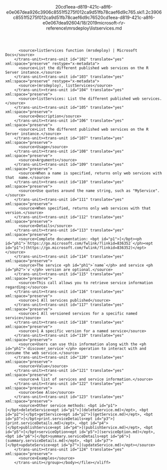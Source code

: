 <?xml version="1.0"?><xliff version="1.2" xmlns="urn:oasis:names:tc:xliff:document:1.2" xmlns:xsi="http://www.w3.org/2001/XMLSchema-instance" xsi:schemaLocation="urn:oasis:names:tc:xliff:document:1.2 xliff-core-1.2-transitional.xsd"><file datatype="xml" original="listservices.md" source-language="en-US" target-language="en-US"><header><tool tool-id="mdxliff" tool-name="mdxliff" tool-version="1.0-d1654b2" tool-company="Microsoft" /><xliffext:skl_file_name xmlns:xliffext="urn:microsoft:content:schema:xliffextensions">20cd1eea-d819-421c-a8f6-e0e067dea926c3906c8551f5275f012ca9d51fb78caef6d9c765.skl</xliffext:skl_file_name><xliffext:version xmlns:xliffext="urn:microsoft:content:schema:xliffextensions">1.2</xliffext:version><xliffext:ms.openlocfilehash xmlns:xliffext="urn:microsoft:content:schema:xliffextensions">c3906c8551f5275f012ca9d51fb78caef6d9c765</xliffext:ms.openlocfilehash><xliffext:ms.sourcegitcommit xmlns:xliffext="urn:microsoft:content:schema:xliffextensions">20cd1eea-d819-421c-a8f6-e0e067dea926</xliffext:ms.sourcegitcommit><xliffext:ms.lasthandoff xmlns:xliffext="urn:microsoft:content:schema:xliffextensions">04/18/2019</xliffext:ms.lasthandoff><xliffext:ms.openlocfilepath xmlns:xliffext="urn:microsoft:content:schema:xliffextensions">microsoft-r\r-reference\mrsdeploy\listservices.md</xliffext:ms.openlocfilepath></header><body><group id="content" extype="content"><trans-unit id="101" translate="yes" xml:space="preserve" restype="x-metadata">
          <source>listServices function (mrsdeploy) | Microsoft Docs</source>
        </trans-unit><trans-unit id="102" translate="yes" xml:space="preserve" restype="x-metadata">
          <source>List the different published web services on the R Server instance.</source>
        </trans-unit><trans-unit id="103" translate="yes" xml:space="preserve" restype="x-metadata">
          <source>(mrsdeploy), listServices</source>
        </trans-unit><trans-unit id="104" translate="yes" xml:space="preserve">
          <source>listServices: List the different published web services.</source>
        </trans-unit><trans-unit id="105" translate="yes" xml:space="preserve">
          <source>Description</source>
        </trans-unit><trans-unit id="106" translate="yes" xml:space="preserve">
          <source>List the different published web services on the R Server instance.</source>
        </trans-unit><trans-unit id="107" translate="yes" xml:space="preserve">
          <source>Usage</source>
        </trans-unit><trans-unit id="108" translate="yes" xml:space="preserve">
          <source>Arguments</source>
        </trans-unit><trans-unit id="109" translate="yes" xml:space="preserve">
          <source>When a name is specified, returns only web services with that  name.</source>
        </trans-unit><trans-unit id="110" translate="yes" xml:space="preserve">
          <source>Use quotes around the name string, such as "MyService".</source>
        </trans-unit><trans-unit id="111" translate="yes" xml:space="preserve">
          <source>When specified, returns only web services with that version.</source>
        </trans-unit><trans-unit id="112" translate="yes" xml:space="preserve">
          <source>Details</source>
        </trans-unit><trans-unit id="113" translate="yes" xml:space="preserve">
          <source>Complete documentation: <bpt id="p1">[</bpt><ph id="ph1">`https://go.microsoft.com/fwlink/?linkid=836352`</ph><ept id="p1">](https://go.microsoft.com/fwlink/?linkid=836352)</ept></source>
        </trans-unit><trans-unit id="114" translate="yes" xml:space="preserve">
          <source>The service <ph id="ph1">`name`</ph> and service <ph id="ph2">`v`</ph> version are optional.</source>
        </trans-unit><trans-unit id="115" translate="yes" xml:space="preserve">
          <source>This call allows you to retrieve service information regarding:</source>
        </trans-unit><trans-unit id="116" translate="yes" xml:space="preserve">
          <source>1 All services published</source>
        </trans-unit><trans-unit id="117" translate="yes" xml:space="preserve">
          <source>1 All versioned services for a specific named service</source>
        </trans-unit><trans-unit id="118" translate="yes" xml:space="preserve">
          <source>1 A specific version for a named service</source>
        </trans-unit><trans-unit id="119" translate="yes" xml:space="preserve">
          <source>Users can use this information along with the <ph id="ph1">`discover_service`</ph> operation to interact with and consume the web service.</source>
        </trans-unit><trans-unit id="120" translate="yes" xml:space="preserve">
          <source>Value</source>
        </trans-unit><trans-unit id="121" translate="yes" xml:space="preserve">
          <source>A list of services and service information.</source>
        </trans-unit><trans-unit id="122" translate="yes" xml:space="preserve">
          <source>See Also</source>
        </trans-unit><trans-unit id="123" translate="yes" xml:space="preserve">
          <source>Other service methods: <bpt id="p1">[</bpt>deleteService<ept id="p1">](deleteService.md)</ept>, <bpt id="p2">[</bpt>getService<ept id="p2">](getService.md)</ept>, <bpt id="p3">[</bpt>print.serviceDetails<ept id="p3">](print.serviceDetails.md)</ept>, <bpt id="p4">[</bpt>publishService<ept id="p4">](publishService.md)</ept>, <bpt id="p5">[</bpt>serviceOption<ept id="p5">](serviceOption.md)</ept>, <bpt id="p6">[</bpt>summary.serviceDetails<ept id="p6">](summary.serviceDetails.md)</ept>, <bpt id="p7">[</bpt>updateService<ept id="p7">](updateService.md)</ept></source>
        </trans-unit><trans-unit id="124" translate="yes" xml:space="preserve">
          <source>Examples</source>
        </trans-unit></group></body></file></xliff>